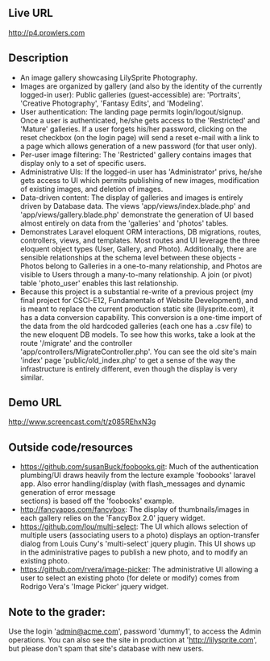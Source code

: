 ## Live URL
<http://p4.prowlers.com>

## Description
* An image gallery showcasing LilySprite Photography.
* Images are organized by gallery (and also by the identity of the currently logged-in user): Public galleries (guest-accessible) are: 'Portraits', 'Creative Photography', 'Fantasy Edits', and 'Modeling'. 
* User authentication: The landing page permits login/logout/signup. Once a user is authenticated, he/she gets access to the 'Restricted' and 'Mature' galleries. If a user forgets his/her password, clicking on the reset checkbox (on the login page) will send a reset e-mail with a link to a page which allows generation of a new password (for that user only).
* Per-user image filtering: The 'Restricted' gallery contains images that display only to a set of specific users.
* Administrative UIs: If the logged-in user has 'Administrator' privs, he/she gets access to UI which permits publishing of new images, modification of existing images, and deletion of images.
* Data-driven content: The display of galleries and images is entirely driven by Database data. The views 'app/views/index.blade.php' and 'app/views/gallery.blade.php' demonstrate the generation of UI based almost entirely on data from the 'galleries' and 'photos' tables.
* Demonstrates Laravel eloquent ORM interactions, DB migrations, routes, controllers, views, and templates. Most routes and UI leverage the three eloquent object types (User, Gallery, and Photo). Additionally, there are sensible relationships at the schema level between these objects - Photos belong to Galleries in a one-to-many relationship, and Photos are visible to Users through a many-to-many relationship. A join (or pivot) table 'photo_user' enables this last relationship.
* Because this project is a substantial re-write of a previous project (my final project for CSCI-E12, Fundamentals of Website Development), and is meant to replace the current production static site (lilysprite.com), it has a data conversion capability. This conversion is a one-time import of the data from the old hardcoded galleries (each one has a .csv file) to the new eloquent DB models. To see how this works, take a look at the route '/migrate' and the controller 'app/controllers/MigrateController.php'. You can see the old site's main 'index' page 'public/old_index.php' to get a sense of the way the infrastructure is entirely different, even though the display is very similar.

## Demo URL
<http://www.screencast.com/t/z085REhxN3g>

## Outside code/resources
* https://github.com/susanBuck/foobooks.git: Much of the authentication plumbing/UI draws heavily from the lecture example 'foobooks' laravel app. Also error handling/display (with flash_messages and dynamic generation of error message <div> sections) is based off the 'foobooks' example.
* http://fancyapps.com/fancybox: The display of thumbnails/images in each gallery relies on the 'FancyBox 2.0' jquery widget.
* https://github.com/lou/multi-select: The UI which allows selection of multiple users (associating users to a photo) displays an option-transfer dialog from Louis Cuny's 'multi-select' jquery plugin. This UI shows up in the administrative pages to publish a new photo, and to modify an existing photo.
* https://github.com/rvera/image-picker: The administrative UI allowing a user to select an existing photo (for delete or modify) comes from Rodrigo Vera's 'Image Picker' jquery widget.

## Note to the grader:
Use the login 'admin@acme.com', password 'dummy1', to access the Admin operations. You can also see the site in production at 'http://lilysprite.com', but please don't spam that site's database with new users.



